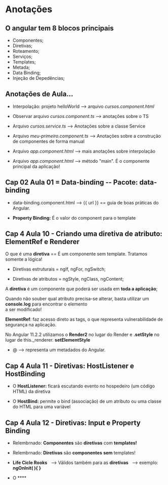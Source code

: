
# Anotações

## O angular tem 8 blocos principais

* Componentes;
* Diretivas;
* Roteamento;
* Serviços;
* Templates;
* Metada;
* Data Binding;
* Injeção de Depedências;

## Anotações de Aula...  
* Interpolação: projeto helloWorld --> arquivo *cursos.component.html*  
  
* Observar arquivo *cursos.component.ts* --> anotações sobre o TS  
  
* Arquivo *cursos.service.ts* --> Anotações sobre a classe Service  
  
* Arquivo *meu-primeiro.component.ts* --> Anotações sobre a construção de componentes de forma manual  
  
* Arquivo *app.component.html* --> mais anotações sobre interpolação  
  
* Arquivo *app.component.html* --> método "main". É o componente principal da aplicação!

## Cap 02 Aula 01 = Data-binding -- Pacote: data-binding  
* data-binding.component.html --> {{ url }} == guia de boas práticas do Angular.  
  
* **Property Binding:** É o valor do component para o template  

## Cap 4 Aula 10 - Criando uma diretiva de atributo: ElementRef e Renderer
  
O que é uma **diretiva** == É um componente sem template. Tratamos somente a lógica!  
  
* Diretivas estruturais = ngIf, ngFor, ngSwitch;  
  
* Diretivas de atributos = ngStyle, ngClass, ngContent;  
  

A **diretiva** é um componente que poderá ser usada em **toda a aplicação**;  

Quando não souber qual atributo precisa-se alterar, basta utilizar um **console.log** para encontrar o elemento  
a ser modificado!  
  
**ElementRef**: faz acesso direto as tags, o que representa vulnerabilidade de segurança
na aplicação.  
  
No Angular 11.2.2 utilizamos o **Render2** no lugar do Render e **.setStyle** no lugar de this._renderer.
**setElementStyle**

* @ --> representa um metadados do Angular.  


## Cap 4 Aula 11 - Diretivas: HostListener e HostBinding  
  
* O **HostListener:** ficará escutando evento no hospedeiro (um código HTML) da diretiva  

* O **HostBind:** permite o bind (associação) de um atributo ou uma classe do HTML para uma variável    


## Cap 4 Aula 12 - Diretivas: Input e Property Binding

* Relembrnado: **Componentes** são **diretivas** com **templates!**  
  
* Relembrnado: **Diretivas** são **componentes** **sem**  templates!  

* **Life Cicle Rooks** &nbsp; --> Válidos também para as **diretivas** &nbsp; --> exemplo: **ngOnInit( ){ }**
* O ****     
